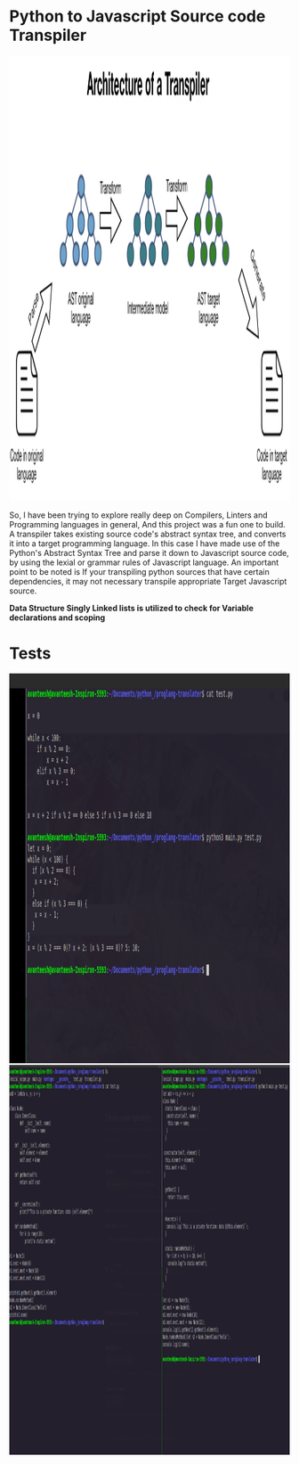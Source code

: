 # Python to Javascript Source code Transpiler

<img src="/montages/Transpiler-Architecture.jpeg" height="800" />

So, I have been trying to explore really deep on Compilers, Linters and Programming languages in general, And this project was a fun one to build.
A transpiler takes existing source code's abstract syntax tree, and converts it into a target programming language. In this case I have made use of the 
Python's Abstract Syntax Tree and parse it down to Javascript source code, by using the lexial or grammar rules of Javascript language. An important point 
to be noted is If your transpiling python sources that have certain dependencies, it may not necessary transpile appropriate Target Javascript source. 

<b>Data Structure Singly Linked lists is utilized to check for Variable declarations and scoping</b>

<h1>Tests</h1>
<img src="/montages/test-1.png" height="700" alt="test no. 1" />
<img src="/montages/test-2.png" height="700" alt="test no. 2" />
